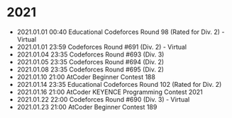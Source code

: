 # 2021

- 2021.01.01 00:40 Educational Codeforces Round 98 (Rated for Div. 2) - Virtual
- 2021.01.01 23:59 Codeforces Round #691 (Div. 2) - Virtual
- 2021.01.04 23:35 Codeforces Round #693 (Div. 3)
- 2021.01.05 23:35 Codeforces Round #694 (Div. 2)
- 2021.01.08 23:35 Codeforces Round #695 (Div. 2)
- 2021.01.10 21:00 AtCoder Beginner Contest 188
- 2021.01.14 23:35 Educational Codeforces Round 102 (Rated for Div. 2)
- 2021.01.16 21:00 AtCoder KEYENCE Programming Contest 2021
- 2021.01.22 22:00 Codeforces Round #690 (Div. 3) - Virtual
- 2021.01.23 21:00 AtCoder Beginner Contest 189